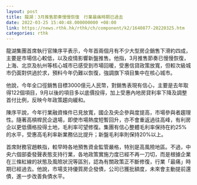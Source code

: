 ```yaml
---
layout: post
title: 龍湖：3月推售節奏慢慢恢復　行業最痛時期已過去
date: 2022-03-25 15:40:48.000000000 +08:00
link: https://news.rthk.hk/rthk/ch/component/k2/1640877-20220325.htm
categories: rthk
---
```


龍湖集團首席執行官陳序平表示，今年首兩個月有不少大型房企銷售下滑約四成，主要是市場信心較低，以及疫情影響新盤推售。他指，3月推售節奏已慢慢恢復，上海、北京及杭州等核心城市已感受到市場回暖，受惠信貸政策放寬，但較次級城市仍面對供過於求，預料今年仍難以恢復，強調旗下項目集中在核心城市。

他說，今年全口徑銷售目標3000億元人民幣，對銷售表現有信心，主要是去年取得122個項目，9月以後的項目多以底價投得，加上受惠內地房貸利率下降及調整首付比例，反映今年政策趨向緩和。

陳序平說，今年行業融資條件已見放寬，國企及央企參與度提高，市場參與者趨理性。隨著高槓桿民企退場，即使市場熱度短暫回升，亦不會重返過往高峰，有利房企以更低價格投得土地，毛利率可望修復。集團有信心整體毛利率保持在約25%的水平，受惠高毛利率新業務佔比提升；新盤毛利率則保持20%以上。

首席財務官趙軼指，較早時各地預售資金監管嚴格，特別是高風險地區。不過，中央六個部委發聲表態支持行業，各地政策實施力度已經不再一刀切，而是根據企業在三條紅線的狀態及風險狀況等區別，認為有關政策正不斷修復，行業「最痛」時期已經過去。他說，市場支持優質房企發債，公司已獲批額度，未來會主動提前還債，進一步改善負債水平。
